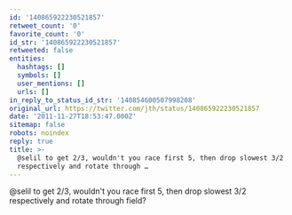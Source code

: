 ```yaml
---
id: '140865922230521857'
retweet_count: '0'
favorite_count: '0'
id_str: '140865922230521857'
retweeted: false
entities:
  hashtags: []
  symbols: []
  user_mentions: []
  urls: []
in_reply_to_status_id_str: '140854600507998208'
original_url: https://twitter.com/jth/status/140865922230521857
date: '2011-11-27T18:53:47.000Z'
sitemap: false
robots: noindex
reply: true
title: >-
  @selil to get 2/3, wouldn't you race first 5, then drop slowest 3/2
  respectively and rotate through …
---
```


@selil to get 2/3, wouldn't you race first 5, then drop slowest 3/2 respectively and rotate through field?